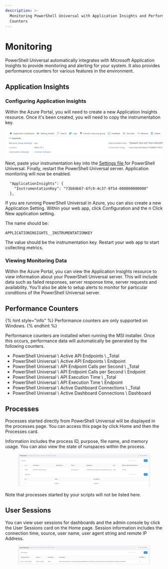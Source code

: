 ```yaml
---
description: >-
  Monitoring PowerShell Universal with Application Insights and Performance
  Counters
---
```


# Monitoring

PowerShell Universal automatically integrates with Microsoft Application Insights to provide monitoring and alerting for your system. It also provides performance counters for various features in the environment.&#x20;

## Application Insights

### Configuring Application Insights

Within the Azure Portal, you will need to create a new Application Insights resource. Once it's been created, you will need to copy the instrumentation key.

![Application Insights Information](<../.gitbook/assets/image (429).png>)

Next, paste your instrumentation key into the [Settings file ](../config/settings.md)for PowerShell Universal. Finally, restart the PowerShell Universal server. Application monitoring will now be enabled.

```
  "ApplicationInsights": {
    "InstrumentationKey": "73b84b67-6fc9-4c37-9f54-000000000000"
  },
```

If you are running PowerShell Universal in Azure, you can also create a new Application Setting. Within your web app, click Configuration and the n Click New application setting.&#x20;

The name should be:

```
APPLICATIONINSIGHTS__INSTRUMENTATIONKEY
```

The value should be the instrumentation key. Restart your web app to start collecting metrics.

### Viewing Monitoring Data

Within the Azure Portal, you can view the Application Insights resource to view information about your PowerShell Universal server. This will include data such as failed responses, server response time, server requests and availability. You'll also be able to setup alerts to monitor for particular conditions of the PowerShell Universal server.

## Performance Counters

{% hint style="info" %}
Performance counters are only supported on Windows.&#x20;
{% endhint %}

Performance counters are installed when running the MSI installer. Once this occurs, performance data will automatically be generated by the following counters.&#x20;

* PowerShell Universal \ Active API Endpoints \ \_Total
* PowerShell Universal \ Active API Endpoints \ Endpoint&#x20;
* PowerShell Universal \ API Endpoint Calls per Second \ \_Total
* PowerShell Universal \ API Endpoint Calls per Second \ Endpoint
* PowerShell Universal \ API Execution Time \ \_Total
* PowerShell Universal \ API Execution Time \ Endpoint
* PowerShell Universal \ Active Dashboard Connections \ \_Total
* PowerShell Universal \ Active Dashboard Connections \ Dashboard

## Processes

Processes started directly from PowerShell Universal will be displayed in the processes page. You can access this page by click Home and then the Processes card.&#x20;

Information includes the process ID, purpose, file name, and memory usage. You can also view the state of runspaces within the process.&#x20;

<figure><img src="../.gitbook/assets/image (241).png" alt=""><figcaption></figcaption></figure>

Note that processes started by your scripts will not be listed here.&#x20;

## User Sessions&#x20;

You can view user sessions for dashboards and the admin console by click the User Sessions card on the Home page. Session information includes the connection time, source, user name, user agent string and remote IP Address.&#x20;

<figure><img src="../.gitbook/assets/image (7).png" alt=""><figcaption></figcaption></figure>
